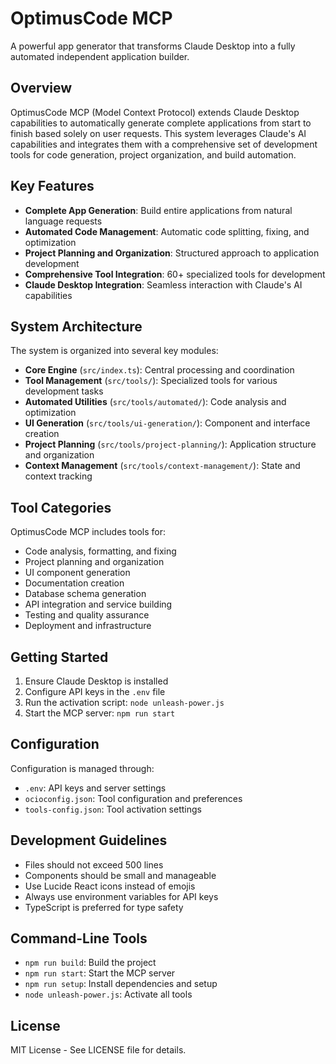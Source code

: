 # OptimusCode MCP

A powerful app generator that transforms Claude Desktop into a fully automated independent application builder.

## Overview

OptimusCode MCP (Model Context Protocol) extends Claude Desktop capabilities to automatically generate complete applications from start to finish based solely on user requests. This system leverages Claude's AI capabilities and integrates them with a comprehensive set of development tools for code generation, project organization, and build automation.

## Key Features

- **Complete App Generation**: Build entire applications from natural language requests
- **Automated Code Management**: Automatic code splitting, fixing, and optimization
- **Project Planning and Organization**: Structured approach to application development
- **Comprehensive Tool Integration**: 60+ specialized tools for development
- **Claude Desktop Integration**: Seamless interaction with Claude's AI capabilities

## System Architecture

The system is organized into several key modules:

- **Core Engine** (`src/index.ts`): Central processing and coordination
- **Tool Management** (`src/tools/`): Specialized tools for various development tasks
- **Automated Utilities** (`src/tools/automated/`): Code analysis and optimization
- **UI Generation** (`src/tools/ui-generation/`): Component and interface creation
- **Project Planning** (`src/tools/project-planning/`): Application structure and organization
- **Context Management** (`src/tools/context-management/`): State and context tracking

## Tool Categories

OptimusCode MCP includes tools for:

- Code analysis, formatting, and fixing
- Project planning and organization
- UI component generation
- Documentation creation
- Database schema generation
- API integration and service building
- Testing and quality assurance
- Deployment and infrastructure

## Getting Started

1. Ensure Claude Desktop is installed
2. Configure API keys in the `.env` file
3. Run the activation script: `node unleash-power.js`
4. Start the MCP server: `npm run start`

## Configuration

Configuration is managed through:

- `.env`: API keys and server settings
- `ocioconfig.json`: Tool configuration and preferences
- `tools-config.json`: Tool activation settings

## Development Guidelines

- Files should not exceed 500 lines
- Components should be small and manageable
- Use Lucide React icons instead of emojis
- Always use environment variables for API keys
- TypeScript is preferred for type safety

## Command-Line Tools

- `npm run build`: Build the project
- `npm run start`: Start the MCP server
- `npm run setup`: Install dependencies and setup
- `node unleash-power.js`: Activate all tools

## License

MIT License - See LICENSE file for details.

